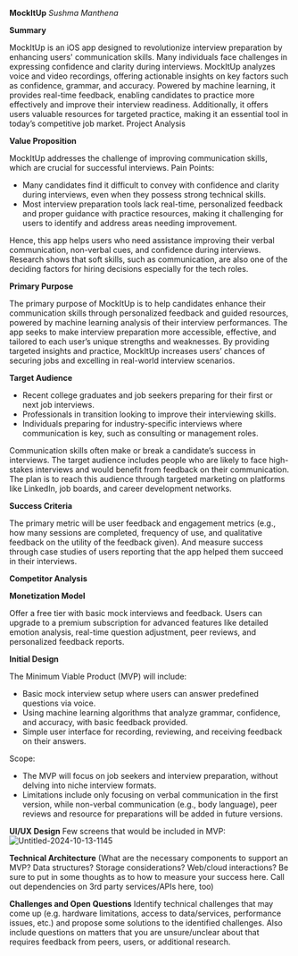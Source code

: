 **MockItUp**
_Sushma Manthena_

**Summary**

MockItUp is an iOS app designed to revolutionize interview preparation by enhancing users' communication skills. Many individuals face challenges in expressing confidence and clarity during interviews. MockItUp analyzes voice and video recordings, offering actionable insights on key factors such as confidence, grammar, and accuracy. Powered by machine learning, it provides real-time feedback, enabling candidates to practice more effectively and improve their interview readiness. Additionally, it offers users valuable resources for targeted practice, making it an essential tool in today’s competitive job market.
Project Analysis

**Value Proposition**

MockItUp addresses the challenge of improving communication skills, which are crucial for successful interviews.
Pain Points:
- Many candidates find it difficult to convey with confidence and clarity during interviews, even when they possess strong technical skills.
- Most interview preparation tools lack real-time, personalized feedback and proper guidance with practice resources, making it challenging for users to identify and address areas needing improvement.

Hence, this app helps users who need assistance improving their verbal communication, non-verbal cues, and confidence during interviews. Research shows that soft skills, such as communication, are also one of the deciding factors for hiring decisions especially for the tech roles.

**Primary Purpose**

The primary purpose of MockItUp is to help candidates enhance their communication skills through personalized feedback and guided resources, powered by machine learning analysis of their interview performances. The app seeks to make interview preparation more accessible, effective, and tailored to each user’s unique strengths and weaknesses. By providing targeted insights and practice, MockItUp increases users’ chances of securing jobs and excelling in real-world interview scenarios.

**Target Audience**

- Recent college graduates and job seekers preparing for their first or next job interviews.
- Professionals in transition looking to improve their interviewing skills.
- Individuals preparing for industry-specific interviews where communication is key, such as consulting or management roles.

Communication skills often make or break a candidate’s success in interviews. The target audience includes people who are likely to face high-stakes interviews and would benefit from feedback on their communication. The plan is to reach this audience through targeted marketing on platforms like LinkedIn, job boards, and career development networks.

**Success Criteria**

The primary metric will be user feedback and engagement metrics (e.g., how many sessions are completed, frequency of use, and qualitative feedback on the utility of the feedback given). And measure success through case studies of users reporting that the app helped them succeed in their interviews.

**Competitor Analysis**

**Monetization Model**

Offer a free tier with basic mock interviews and feedback. Users can upgrade to a premium subscription for advanced features like detailed emotion analysis, real-time question adjustment, peer reviews, and personalized feedback reports.

**Initial Design**

The Minimum Viable Product (MVP) will include:
- Basic mock interview setup where users can answer predefined questions via voice.
- Using machine learning algorithms that analyze grammar, confidence, and accuracy, with basic feedback provided.
- Simple user interface for recording, reviewing, and receiving feedback on their answers.

Scope:
- The MVP will focus on job seekers and interview preparation, without delving into niche interview formats.
- Limitations include only focusing on verbal communication in the first version, while non-verbal communication (e.g., body language), peer reviews and resource for preparations will be added in future versions.

**UI/UX Design**
Few screens that would be included in MVP:
![Untitled-2024-10-13-1145](https://github.com/user-attachments/assets/8a5853bb-6dac-4f71-9c62-2edbc1ffaed9)



**Technical Architecture**
(What are the necessary components to support an MVP? Data structures? Storage considerations? Web/cloud interactions? Be sure to put in some thoughts as to how to measure your success here. Call out dependencies on 3rd party services/APIs here, too)


**Challenges and Open Questions**
Identify technical challenges that may come up (e.g. hardware limitations, access to data/services, performance issues, etc.) and propose some solutions to the identified challenges. Also include questions on matters that you are unsure/unclear about that requires feedback from peers, users, or additional research.
